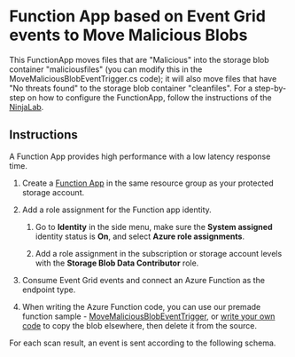 # Function App based on Event Grid events to Move Malicious Blobs

This FunctionApp moves files that are "Malicious" into the storage blob container "maliciousfiles" (you can modify this in the MoveMaliciousBlobEventTrigger.cs code); it will also move files that have "No threats found" to the storage blob container "cleanfiles". For a step-by-step on how to configure the FunctionApp, follow the instructions of the [NinjaLab](https://github.com/Azure/Microsoft-Defender-for-Cloud/blob/main/Labs/Modules/Module%2019%20-%20Defender%20for%20Storage.md#%EF%B8%8F-exercise-10-function-app-based-on-event-grid-events). 


## Instructions
A Function App provides high performance with a low latency response time.

1. Create a [Function App](https://learn.microsoft.com/en-us/azure/azure-functions/functions-overview?pivots=programming-language-csharp) in the same resource group as your protected storage account.

1. Add a role assignment for the Function app identity.

    1. Go to **Identity** in the side menu, make sure the **System assigned** identity status is **On**, and select **Azure role assignments**.

    1. Add a role assignment in the subscription or storage account levels with the **Storage Blob Data Contributor** role.

1. Consume Event Grid events and connect an Azure Function as the endpoint type.

1. When writing the Azure Function code, you can use our premade function sample - [MoveMaliciousBlobEventTrigger](/MoveMaliciousBlobEventTrigger.cs), or [write your own code](https://learn.microsoft.com/en-us/azure/storage/blobs/storage-blob-copy) to copy the blob elsewhere, then delete it from the source.

For each scan result, an event is sent according to the following schema.
